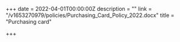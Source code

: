 +++
date = 2022-04-01T00:00:00Z
description = ""
link = "/v1653270979/policies/Purchasing_Card_Policy_2022.docx"
title = "Purchasing card"

+++

